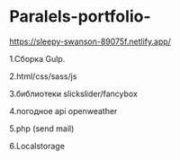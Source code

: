 # Paralels-portfolio-

https://sleepy-swanson-89075f.netlify.app/


1.Сборка Gulp.

2.html/css/sass/js

3.библиотеки slickslider/fancybox

4.погодное api openweather

5.php (send mail)

6.Localstorage
